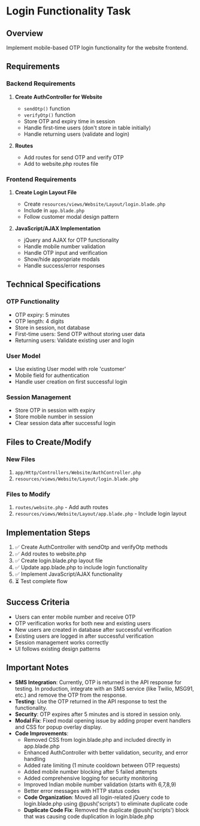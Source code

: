 # Login Functionality Task

## Overview
Implement mobile-based OTP login functionality for the website frontend.

## Requirements

### Backend Requirements
1. **Create AuthController for Website**
   - `sendOtp()` function
   - `verifyOtp()` function
   - Store OTP and expiry time in session
   - Handle first-time users (don't store in table initially)
   - Handle returning users (validate and login)

2. **Routes**
   - Add routes for send OTP and verify OTP
   - Add to website.php routes file

### Frontend Requirements
1. **Create Login Layout File**
   - Create `resources/views/Website/Layout/login.blade.php`
   - Include in `app.blade.php`
   - Follow customer modal design pattern

2. **JavaScript/AJAX Implementation**
   - jQuery and AJAX for OTP functionality
   - Handle mobile number validation
   - Handle OTP input and verification
   - Show/hide appropriate modals
   - Handle success/error responses

## Technical Specifications

### OTP Functionality
- OTP expiry: 5 minutes
- OTP length: 4 digits
- Store in session, not database
- First-time users: Send OTP without storing user data
- Returning users: Validate existing user and login

### User Model
- Use existing User model with role 'customer'
- Mobile field for authentication
- Handle user creation on first successful login

### Session Management
- Store OTP in session with expiry
- Store mobile number in session
- Clear session data after successful login

## Files to Create/Modify

### New Files
1. `app/Http/Controllers/Website/AuthController.php`
2. `resources/views/Website/Layout/login.blade.php`

### Files to Modify
1. `routes/website.php` - Add auth routes
2. `resources/views/Website/Layout/app.blade.php` - Include login layout

## Implementation Steps
1. ✅ Create AuthController with sendOtp and verifyOtp methods
2. ✅ Add routes to website.php
3. ✅ Create login.blade.php layout file
4. ✅ Update app.blade.php to include login functionality
5. ✅ Implement JavaScript/AJAX functionality
6. ⏳ Test complete flow

## Success Criteria
- Users can enter mobile number and receive OTP
- OTP verification works for both new and existing users
- New users are created in database after successful verification
- Existing users are logged in after successful verification
- Session management works correctly
- UI follows existing design patterns

## Important Notes
- **SMS Integration**: Currently, OTP is returned in the API response for testing. In production, integrate with an SMS service (like Twilio, MSG91, etc.) and remove the OTP from the response.
- **Testing**: Use the OTP returned in the API response to test the functionality.
- **Security**: OTP expires after 5 minutes and is stored in session only.
- **Modal Fix**: Fixed modal opening issue by adding proper event handlers and CSS for popup overlay display.
- **Code Improvements**: 
  - Removed CSS from login.blade.php and included directly in app.blade.php
  - Enhanced AuthController with better validation, security, and error handling
  - Added rate limiting (1 minute cooldown between OTP requests)
  - Added mobile number blocking after 5 failed attempts
  - Added comprehensive logging for security monitoring
  - Improved Indian mobile number validation (starts with 6,7,8,9)
  - Better error messages with HTTP status codes
  - **Code Organization**: Moved all login-related jQuery code to login.blade.php using @push('scripts') to eliminate duplicate code
  - **Duplicate Code Fix**: Removed the duplicate @push('scripts') block that was causing code duplication in login.blade.php 